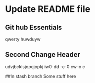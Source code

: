# Update README file

## Git hub Essentials
qwerty huwduyw


## Second Change Header
udvjbcklsjopcjopkj iw0-dd -c-0  cw-o c

##In stash branch
Some stuff here